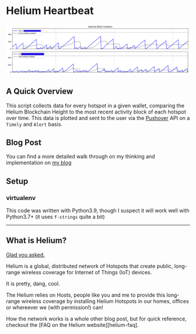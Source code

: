# Helium Heartbeat

![hotspot-heartbeats](./sample-image.png)

## A Quick Overview

This script collects data for every hotspot in a given wallet, comparing the Helium Blockchain Height to the most recent activity block of each hotspot over time. This data is plotted and sent to the user via the [Pushover][pushover-link] API on a `Timely` and `Alert` basis.

[pushover-link]: https://pushover.net/

## Blog Post

You can find a more detailed walk through on my thinking and implementation on [my blog][blog-post-link]

[blog-post-link]: https://www.samgutentag.com/blog

## Setup

### virtualenv

This code was written with Python3.9, though I suspect it will work well with Python3.7+ (it uses `f-strings` quite a bit)

---

## What is Helium?

[Glad you asked.][what-is-helium-video]

Helium is a global, distributed network of Hotspots that create public, long-range wireless coverage for Internet of Things (IoT) devices.

It is pretty, dang, cool.

The Helium relies on Hosts, people like you and me to provide this long-range wireless coverage by installing Helium Hotspots in our homes, offices or whereever we (with permission!) can!

How the network works is a whole other blog post, but for quick reference, checkout the [FAQ on the Helium website][helium-faq].

[what-is-helium-video]: https://gutentag.co/3CtTbyp
